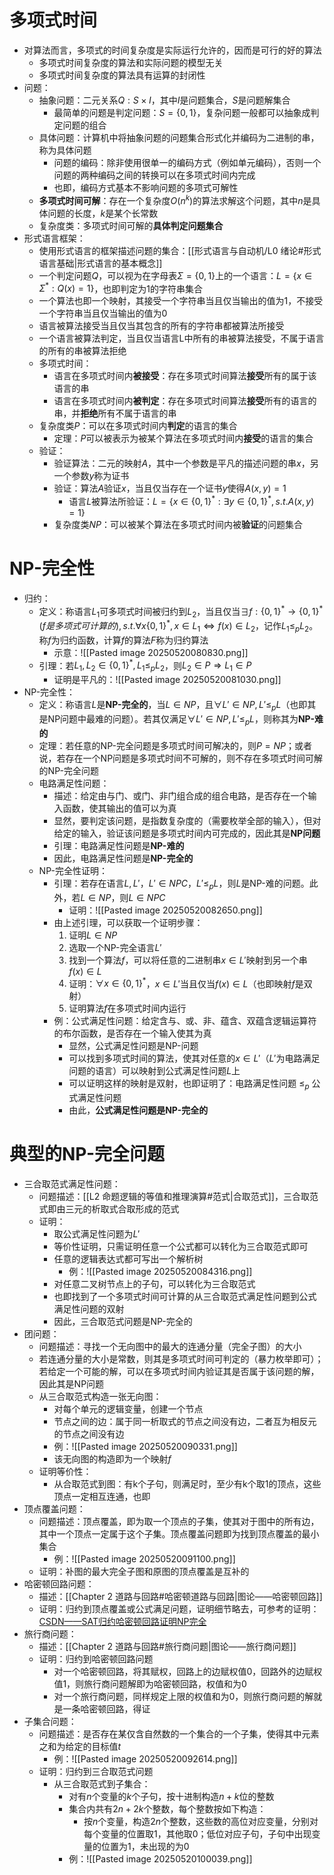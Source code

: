 # 多项式时间
- 对算法而言，多项式的时间复杂度是实际运行允许的，因而是可行的好的算法
	- 多项式时间复杂度的算法和实际问题的模型无关
	- 多项式时间复杂度的算法具有运算的封闭性
- 问题：
	- 抽象问题：二元关系$Q:S\times I$，其中$I$是问题集合，$S$是问题解集合
		- 最简单的问题是判定问题：$S=\{0,1\}$，复杂问题一般都可以抽象成判定问题的组合
	- 具体问题：计算机中将抽象问题的问题集合形式化并编码为二进制的串，称为具体问题
		- 问题的编码：除非使用很单一的编码方式（例如单元编码），否则一个问题的两种编码之间的转换可以在多项式时间内完成
		- 也即，编码方式基本不影响问题的多项式可解性
	- **多项式时间可解**：存在一个复杂度$O(n^k)$的算法求解这个问题，其中$n$是具体问题的长度，$k$是某个长常数
	- 复杂度类：多项式时间可解的**具体判定问题集合**
- 形式语言框架：
	- 使用形式语言的框架描述问题的集合：[[形式语言与自动机/L0 绪论#形式语言基础|形式语言的基本概念]]
	- 一个判定问题$Q$，可以视为在字母表$\Sigma = \{0,1\}$上的一个语言：$L=\{x\in\Sigma^*:Q(x)=1\}$，也即判定为1的字符串集合
	- 一个算法也即一个映射，其接受一个字符串当且仅当输出的值为1，不接受一个字符串当且仅当输出的值为0
	- 语言被算法接受当且仅当其包含的所有的字符串都被算法所接受
	- 一个语言被算法判定，当且仅当语言L中所有的串被算法接受，不属于语言的所有的串被算法拒绝
	- 多项式时间：
		- 语言在多项式时间内**被接受**：存在多项式时间算法**接受**所有的属于该语言的串
		- 语言在多项式时间内**被判定**：存在多项式时间算法**接受**所有的语言的串，并**拒绝**所有不属于语言的串
	- 复杂度类$P$：可以在多项式时间内**判定**的语言的集合
		- 定理：$P$可以被表示为被某个算法在多项式时间内**接受**的语言的集合
	- 验证：
		- 验证算法：二元的映射$A$，其中一个参数是平凡的描述问题的串$x$，另一个参数$y$称为证书
		- 验证：算法$A$验证$x$，当且仅当存在一个证书$y$使得$A(x,y)=1$
			- 语言$L$被算法所验证：$L=\{x\in\{0,1\}^*:\exists y\in\{0,1\}^*,s.t.A(x,y)=1\}$
		- 复杂度类$NP$：可以被某个算法在多项式时间内被**验证**的问题集合

# NP-完全性
- 归约：
	- 定义：称语言$L_1$可多项式时间被归约到$L_2$，当且仅当$\exists f:\{0,1\}^*\rightarrow\{0,1\}^*(f是多项式可计算的),s.t. \forall x\{0,1\}^*,x\in L_1\Leftrightarrow f(x)\in L_2$，记作$L_1\leq_p L_2$。称$f$为归约函数，计算$f$的算法$F$称为归约算法
		- 示意：![[Pasted image 20250520080830.png]]
	- 引理：若$L_1,L_2\in\{0,1\}^*,L_1\leq_pL_2$，则$L_2\in P\Rightarrow L_1\in P$
		- 证明是平凡的：![[Pasted image 20250520081030.png]]
- NP-完全性：
	- 定义：称语言$L$是**NP-完全的**，当$L\in NP$，且$\forall L'\in NP,L'\leq_p L$（也即其是NP问题中最难的问题）。若其仅满足$\forall L'\in NP,L'\leq_p L$，则称其为**NP-难的**
	- 定理：若任意的NP-完全问题是多项式时间可解决的，则$P=NP$；或者说，若存在一个NP问题是多项式时间不可解的，则不存在多项式时间可解的NP-完全问题
	- 电路满足性问题：
		- 描述：给定由与门、或门、非门组合成的组合电路，是否存在一个输入函数，使其输出的值可以为真
		- 显然，要判定该问题，是指数复杂度的（需要枚举全部的输入），但对给定的输入，验证该问题是多项式时间内可完成的，因此其是**NP问题**
		- 引理：电路满足性问题是**NP-难的**
		- 因此，电路满足性问题是**NP-完全的**
	- NP-完全性证明：
		- 引理：若存在语言$L,L'$，$L'\in NPC$，$L'\leq_p L$，则$L$是NP-难的问题。此外，若$L\in NP$，则$L\in NPC$
			- 证明：![[Pasted image 20250520082650.png]]
		- 由上述引理，可以获取一个证明步骤：
			1. 证明$L\in NP$
			2. 选取一个NP-完全语言$L'$
			3. 找到一个算法$f$，可以将任意的二进制串$x\in L'$映射到另一个串$f(x)\in L$
			4. 证明：$\forall x\in\{0,1\}^*$，$x\in L'$当且仅当$f(x)\in L$（也即映射$f$是双射）
			5. 证明算法$f$在多项式时间内运行
		- 例：公式满足性问题：给定含与、或、非、蕴含、双蕴含逻辑运算符的布尔函数，是否存在一个输入使其为真
			- 显然，公式满足性问题是NP-问题
			- 可以找到多项式时间的算法，使其对任意的$x\in L'$（$L'$为电路满足问题的语言）可以映射到公式满足性问题$L$上
			- 可以证明这样的映射是双射，也即证明了：电路满足性问题 $\leq_p$ 公式满足性问题
			- 由此，**公式满足性问题是NP-完全的**
# 典型的NP-完全问题
- 三合取范式满足性问题：
	- 问题描述：[[L2 命题逻辑的等值和推理演算#范式|合取范式]]，三合取范式即由三元的析取式合取形成的范式
	- 证明：
		- 取公式满足性问题为$L'$
		- 等价性证明，只需证明任意一个公式都可以转化为三合取范式即可
		- 任意的逻辑表达式都可写出一个解析树
			- 例：![[Pasted image 20250520084316.png]]
		- 对任意二叉树节点上的子句，可以转化为三合取范式
		- 也即找到了一个多项式时间可计算的从三合取范式满足性问题到公式满足性问题的双射
		- 因此，三合取范式问题是NP-完全的
- 团问题：
	- 问题描述：寻找一个无向图中的最大的连通分量（完全子图）的大小
	- 若连通分量的大小是常数，则其是多项式时间可判定的（暴力枚举即可）；若给定一个可能的解，可以在多项式时间内验证其是否属于该问题的解，因此其是NP问题
	- 从三合取范式构造一张无向图：
		- 对每个单元的逻辑变量，创建一个节点
		- 节点之间的边：属于同一析取式的节点之间没有边，二者互为相反元的节点之间没有边
		- 例：![[Pasted image 20250520090331.png]]
		- 该无向图的构造即为一个映射$f$
	- 证明等价性：
		- 从合取范式到图：有k个子句，则满足时，至少有k个取1的顶点，这些顶点一定相互连通，也即
- 顶点覆盖问题：
	- 问题描述：顶点覆盖，即为取一个顶点的子集，使其对于图中的所有边，其中一个顶点一定属于这个子集。顶点覆盖问题即为找到顶点覆盖的最小集合
		- 例：![[Pasted image 20250520091100.png]]
	- 证明：补图的最大完全子图和原图的顶点覆盖是互补的
- 哈密顿回路问题：
	- 描述：[[Chapter 2 道路与回路#哈密顿道路与回路|图论——哈密顿回路]]
	- 证明：归约到顶点覆盖或公式满足问题，证明细节略去，可参考的证明：[CSDN——SAT归约哈密顿回路证明NP完全](https://blog.csdn.net/weixin_58140705/article/details/137030103)
- 旅行商问题：
	- 描述：[[Chapter 2 道路与回路#旅行商问题|图论——旅行商问题]]
	- 证明：归约到哈密顿回路问题
		- 对一个哈密顿回路，将其赋权，回路上的边赋权值0，回路外的边赋权值1，则旅行商问题解即为哈密顿回路，权值和为0
		- 对一个旅行商问题，同样规定上限的权值和为0，则旅行商问题的解就是一条哈密顿回路，得证
- 子集合问题：
	- 问题描述：是否存在某仅含自然数的一个集合的一个子集，使得其中元素之和为给定的目标值$t$
		- 例：![[Pasted image 20250520092614.png]]
	- 证明：归约到三合取范式问题
		- 从三合取范式到子集合：
			- 对有$n$个变量的$k$个子句，按十进制构造$n+k$位的整数
			- 集合内共有$2n+2k$个整数，每个整数按如下构造：
				- 按$n$个变量，构造$2n$个整数，这些数的高位对应变量，分别对每个变量的位置取1，其他取0；低位对应子句，子句中出现变量的位置为1，未出现的为0
			- 例：![[Pasted image 20250520100039.png]]